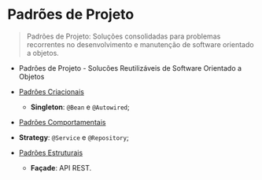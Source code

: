 # Padrões de Projeto

> Padrões de Projeto: Soluções consolidadas para problemas recorrentes no desenvolvimento e manutenção de software orientado a objetos.

- Padrões de Projeto - Solucões Reutilizáveis de Software Orientado a Objetos

- [Padrões Criacionais](./src/dio/singleton/README.md)
  - **Singleton**: `@Bean` e `@Autowired`;
- [Padrões Comportamentais](./src/dio/strategy/README.md)
- **Strategy**: `@Service` e `@Repository`;
- [Padrões Estruturais](./src/dio/facade/README.md)
  - **Façade**: API REST.
